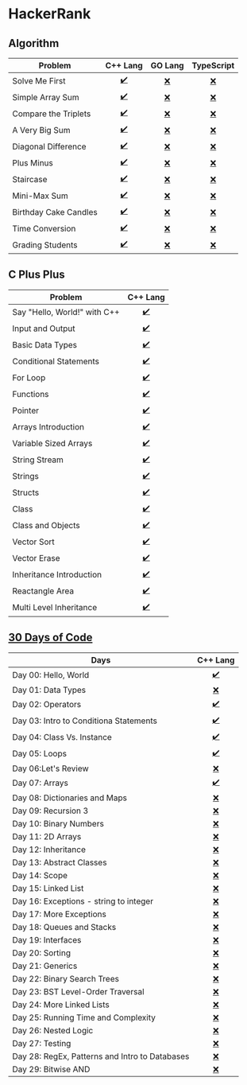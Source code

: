 # HackerRank

## Algorithm

| Problem               | C++ Lang                                    | GO Lang    | TypeScript |
| ----------------      | :-----------------------------------------: | :--------: | :--------: | 
| Solve Me First        | [✔️](Algorithm/CPP/Solve-me-first.cpp)       | [❌]()     | [❌]()     |
| Simple Array Sum      | [✔️](Algorithm/CPP/Simple_array_sum.cpp)     | [❌]()     | [❌]()     |
| Compare the Triplets  | [✔️](Algorithm/CPP/Compare_the_Triplets.cpp) | [❌]()     | [❌]()     |
| A Very Big Sum        | [✔️](Algorithm/CPP/a_very_big_sum.cpp)       | [❌]()     | [❌]()     |
| Diagonal Difference   | [✔️](Algorithm/CPP/Diagonal_Difference.cpp)  | [❌]()     | [❌]()     |
| Plus Minus            | [✔️](Algorithm/CPP/Plus_minus.cpp)           | [❌]()     | [❌]()     |
| Staircase             | [✔️](Algorithm/CPP/staircase.cpp)            | [❌]()     | [❌]()     |
| Mini-Max Sum          | [✔️](Algorithm/CPP/Mini_Max_Sum.cpp)         | [❌]()     | [❌]()     |
| Birthday Cake Candles | [✔️](Algorithm/CPP/Birthy_Cake_Candel.cpp)   | [❌]()     | [❌]()     |
| Time Conversion       | [✔️](Algorithm/CPP/Time_Conversion.cpp)      | [❌]()     | [❌]()     |
| Grading Students      | [✔️](Algorithm/CPP/Grading_Students.cpp)     | [❌]()     | [❌]()     |

## C Plus Plus

| Problem                      | C++ Lang                                    |
| ---------------------------- | :-----------------------------------------: |
| Say "Hello, World!" with C++ | [✔️](C++/helloworld.cpp)                     |
| Input and Output             | [✔️](C++/input_output.cpp)                   |
| Basic Data Types             | [✔️](C++/basic_data_type.cpp)                |
| Conditional Statements       | [✔️](C++/conditional_statements.cpp)         |
| For Loop                     | [✔️](C++/for_loop.cpp)                       |
| Functions                    | [✔️](C++/function.cpp)                       |
| Pointer                      | [✔️](C++/pointer.cpp)                        |
| Arrays Introduction          | [✔️](C++/arrays_introduction.cpp)            |
| Variable Sized Arrays        | [✔️](C++/VariableSizedArrays.cpp)            |
| String Stream                | [✔️](C++/StringStream.cpp)                   |
| Strings                      | [✔️](C++/string.cpp)                         |
| Structs                      | [✔️](C++/structs.cpp)                        |
| Class                        | [✔️](C++/class.cpp)                          |
| Class and Objects            | [✔️](C++/ClassesAndObjects.cpp)              |
| Vector Sort                  | [✔️](C++/Vector_Sort.cpp)                    |
| Vector Erase                 | [✔️](C++/Vector_Erase.cpp)                   |
| Inheritance Introduction     | [✔️](C++/Inheritance_Introduction.cpp)       |
| Reactangle Area              | [✔️](C++/Reactangle_Area.cpp)                |
| Multi Level Inheritance      | [✔️](C++/Multi_Level_Inheritance.cpp)        |

## [30 Days of Code](https://www.hackerrank.com/domains/tutorials/30-days-of-code)

| Days                                           | C++ Lang                            |
| ---------------------------------------------- | :---------------------------------: |
| Day 00: Hello, World                           |  [✔️](30-Days-of-Code/CPP/day00.cpp) |
| Day 01: Data Types                             | [❌]()                              |
| Day 02: Operators                              |  [✔️](30-Days-of-Code/CPP/day02.cpp) |
| Day 03: Intro to Conditiona Statements         |  [✔️](30-Days-of-Code/CPP/day03.cpp) |
| Day 04: Class Vs. Instance                     |  [✔️](30-Days-of-Code/CPP/day04.cpp) |
| Day 05: Loops                                  |  [✔️](30-Days-of-Code/CPP/day05.cpp) |
| Day 06:Let's Review                            | [❌]()                              |
| Day 07: Arrays                                 |  [✔️](30-Days-of-Code/CPP/day07.cpp) |
| Day 08: Dictionaries and Maps                  | [❌]()                              |
| Day 09: Recursion 3                            | [❌]()                              |
| Day 10: Binary Numbers                         | [❌]()                              |
| Day 11: 2D Arrays                              | [❌]()                              |
| Day 12: Inheritance                            | [❌]()                              |
| Day 13: Abstract Classes                       | [❌]()                              |
| Day 14: Scope                                  | [❌]()                              |
| Day 15: Linked List                            | [❌]()                              |
| Day 16: Exceptions - string to integer         | [❌]()                              |
| Day 17: More Exceptions                        | [❌]()                              |
| Day 18: Queues and Stacks                      | [❌]()                              |
| Day 19: Interfaces                             | [❌]()                              |
| Day 20: Sorting                                | [❌]()                              |
| Day 21: Generics                               | [❌]()                              |
| Day 22: Binary Search Trees                    | [❌]()                              |
| Day 23: BST Level-Order Traversal              | [❌]()                              |
| Day 24: More Linked Lists                      | [❌]()                              |
| Day 25: Running Time and Complexity            | [❌]()                              |
| Day 26: Nested Logic                           | [❌]()                              |
| Day 27: Testing                                | [❌]()                              |
| Day 28: RegEx, Patterns and Intro to Databases | [❌]()                              |
| Day 29: Bitwise AND                            | [❌]()                              |
